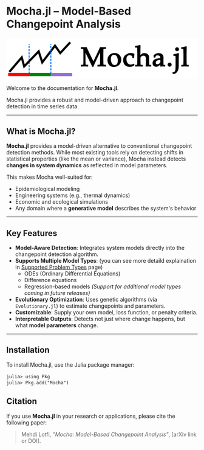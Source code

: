 # Mocha.jl – Model-Based Changepoint Analysis

![TSCPDetector.jl](fig/mocha3.png)

Welcome to the documentation for **Mocha.jl**.

Mocha.jl provides a robust and model-driven approach to changepoint detection in time series data. 

---

## What is Mocha.jl?

**Mocha.jl** provides a model-driven alternative to conventional changepoint detection methods. While most existing tools rely on detecting shifts in statistical properties (like the mean or variance), Mocha instead detects **changes in system dynamics** as reflected in model parameters.

This makes Mocha well-suited for:
- Epidemiological modeling
- Engineering systems (e.g., thermal dynamics)
- Economic and ecological simulations
- Any domain where a **generative model** describes the system's behavior

---

## Key Features

- **Model-Aware Detection**: Integrates system models directly into the changepoint detection algorithm.
- **Supports Multiple Model Types**: (you can see more detaild explaination in [Supported Problem Types](@ref) page)
  - ODEs (Ordinary Differential Equations)
  - Difference equations
  - Regression-based models
  *(Support for additional model types coming in future releases)*
- **Evolutionary Optimization**: Uses genetic algorithms (via `Evolutionary.jl`) to estimate changepoints and parameters.
- **Customizable**: Supply your own model, loss function, or penalty criteria.
- **Interpretable Outputs**: Detects not just where change happens, but what **model parameters** change.

---

## Installation

To install Mocha.jl, use the Julia package manager:

```julia-repl
julia> using Pkg
julia> Pkg.add("Mocha")
```

## Citation

If you use **Mocha.jl** in your research or applications, please cite the following paper:

> Mehdi Lotfi, *"Mocha: Model-Based Changepoint Analysis"*, [arXiv link or DOI].

